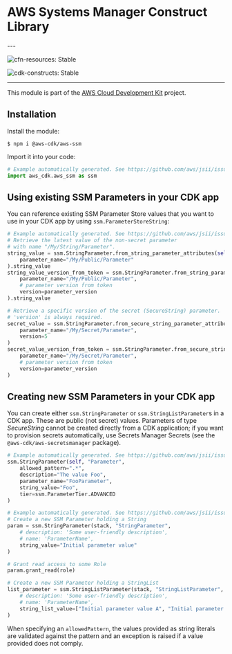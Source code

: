 # AWS Systems Manager Construct Library

<!--BEGIN STABILITY BANNER-->---


![cfn-resources: Stable](https://img.shields.io/badge/cfn--resources-stable-success.svg?style=for-the-badge)

![cdk-constructs: Stable](https://img.shields.io/badge/cdk--constructs-stable-success.svg?style=for-the-badge)

---
<!--END STABILITY BANNER-->

This module is part of the [AWS Cloud Development Kit](https://github.com/aws/aws-cdk) project.

## Installation

Install the module:

```console
$ npm i @aws-cdk/aws-ssm
```

Import it into your code:

```python
# Example automatically generated. See https://github.com/aws/jsii/issues/826
import aws_cdk.aws_ssm as ssm
```

## Using existing SSM Parameters in your CDK app

You can reference existing SSM Parameter Store values that you want to use in
your CDK app by using `ssm.ParameterStoreString`:

```python
# Example automatically generated. See https://github.com/aws/jsii/issues/826
# Retrieve the latest value of the non-secret parameter
# with name "/My/String/Parameter".
string_value = ssm.StringParameter.from_string_parameter_attributes(self, "MyValue",
    parameter_name="/My/Public/Parameter"
).string_value
string_value_version_from_token = ssm.StringParameter.from_string_parameter_attributes(self, "MyValueVersionFromToken",
    parameter_name="/My/Public/Parameter",
    # parameter version from token
    version=parameter_version
).string_value

# Retrieve a specific version of the secret (SecureString) parameter.
# 'version' is always required.
secret_value = ssm.StringParameter.from_secure_string_parameter_attributes(self, "MySecureValue",
    parameter_name="/My/Secret/Parameter",
    version=5
)
secret_value_version_from_token = ssm.StringParameter.from_secure_string_parameter_attributes(self, "MySecureValueVersionFromToken",
    parameter_name="/My/Secret/Parameter",
    # parameter version from token
    version=parameter_version
)
```

## Creating new SSM Parameters in your CDK app

You can create either `ssm.StringParameter` or `ssm.StringListParameter`s in
a CDK app. These are public (not secret) values. Parameters of type
*SecureString* cannot be created directly from a CDK application; if you want
to provision secrets automatically, use Secrets Manager Secrets (see the
`@aws-cdk/aws-secretsmanager` package).

```python
# Example automatically generated. See https://github.com/aws/jsii/issues/826
ssm.StringParameter(self, "Parameter",
    allowed_pattern=".*",
    description="The value Foo",
    parameter_name="FooParameter",
    string_value="Foo",
    tier=ssm.ParameterTier.ADVANCED
)
```

```python
# Example automatically generated. See https://github.com/aws/jsii/issues/826
# Create a new SSM Parameter holding a String
param = ssm.StringParameter(stack, "StringParameter",
    # description: 'Some user-friendly description',
    # name: 'ParameterName',
    string_value="Initial parameter value"
)

# Grant read access to some Role
param.grant_read(role)

# Create a new SSM Parameter holding a StringList
list_parameter = ssm.StringListParameter(stack, "StringListParameter",
    # description: 'Some user-friendly description',
    # name: 'ParameterName',
    string_list_value=["Initial parameter value A", "Initial parameter value B"]
)
```

When specifying an `allowedPattern`, the values provided as string literals
are validated against the pattern and an exception is raised if a value
provided does not comply.
